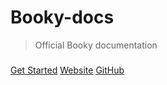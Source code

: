 # Booky-docs

> Official Booky documentation

###

[Get Started](introduction)
[Website](https://codesandbox.io/s/xv36w4695o)
[GitHub](https://github.com/Mohamed-Cams/Gestion_Bibliotheque)

